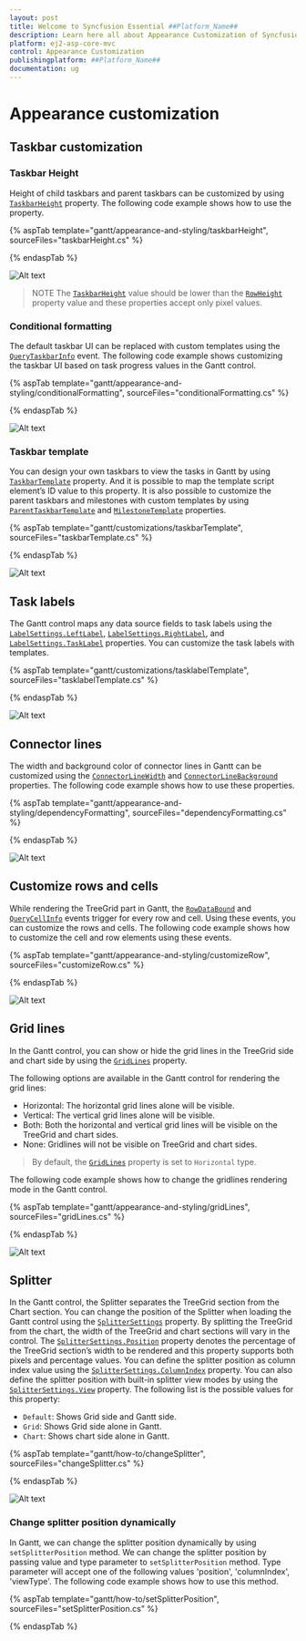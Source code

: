 ```yaml
---
layout: post
title: Welcome to Syncfusion Essential ##Platform_Name##
description: Learn here all about Appearance Customization of Syncfusion Essential ##Platform_Name## widgets based on HTML5 and jQuery.
platform: ej2-asp-core-mvc
control: Appearance Customization
publishingplatform: ##Platform_Name##
documentation: ug
---
```



# Appearance customization

## Taskbar customization

### Taskbar Height

Height of child taskbars and parent taskbars can be customized by using [`TaskbarHeight`](https://help.syncfusion.com/cr/aspnetcore-js2/Syncfusion.EJ2.Gantt.Gantt.html#Syncfusion_EJ2_Gantt_Gantt_TaskbarHeight) property. The following code example shows how to use the property.

{% aspTab template="gantt/appearance-and-styling/taskbarHeight", sourceFiles="taskbarHeight.cs" %}

{% endaspTab %}

![Alt text](images/taskbarHeight.png)

> NOTE
The [`TaskbarHeight`](https://help.syncfusion.com/cr/aspnetcore-js2/Syncfusion.EJ2.Gantt.Gantt.html#Syncfusion_EJ2_Gantt_Gantt_TaskbarHeight) value should be lower than the [`RowHeight`](https://help.syncfusion.com/cr/aspnetcore-js2/Syncfusion.EJ2.Gantt.Gantt.html#Syncfusion_EJ2_Gantt_Gantt_RowHeight) property value and these properties accept only pixel values.

### Conditional formatting

The default taskbar UI can be replaced with custom templates using the [`QueryTaskbarInfo`](https://help.syncfusion.com/cr/aspnetcore-js2/Syncfusion.EJ2.Gantt.Gantt.html#Syncfusion_EJ2_Gantt_Gantt_QueryTaskbarInfo) event. The following code example shows customizing the taskbar UI based on task progress values in the Gantt control.

{% aspTab template="gantt/appearance-and-styling/conditionalFormatting", sourceFiles="conditionalFormatting.cs" %}

{% endaspTab %}

![Alt text](images/conditionalFormatting.png)

### Taskbar template

You can design your own taskbars to view the tasks in Gantt by using [`TaskbarTemplate`](https://help.syncfusion.com/cr/aspnetcore-js2/Syncfusion.EJ2.Gantt.Gantt.html#Syncfusion_EJ2_Gantt_Gantt_TaskbarTemplate) property. And it is possible to map the template script element’s ID value to this property. It is also possible to customize the parent taskbars and milestones with custom templates by using [`ParentTaskbarTemplate`](https://help.syncfusion.com/cr/aspnetcore-js2/Syncfusion.EJ2.Gantt.Gantt.html#Syncfusion_EJ2_Gantt_Gantt_ParentTaskbarTemplate) and [`MilestoneTemplate`](https://help.syncfusion.com/cr/aspnetcore-js2/Syncfusion.EJ2.Gantt.Gantt.html#Syncfusion_EJ2_Gantt_Gantt_MilestoneTemplate) properties.

{% aspTab template="gantt/customizations/taskbarTemplate", sourceFiles="taskbarTemplate.cs" %}

{% endaspTab %}

![Alt text](images/taskbarTemplate1.png)

## Task labels

The Gantt control maps any data source fields to task labels using the [`LabelSettings.LeftLabel`](https://help.syncfusion.com/cr/aspnetcore-js2/Syncfusion.EJ2.Gantt.GanttLabelSettings.html#Syncfusion_EJ2_Gantt_GanttLabelSettings_LeftLabel), [`LabelSettings.RightLabel`](https://help.syncfusion.com/cr/aspnetcore-js2/Syncfusion.EJ2.Gantt.GanttLabelSettings.html#Syncfusion_EJ2_Gantt_GanttLabelSettings_RightLabel), and [`LabelSettings.TaskLabel`](https://help.syncfusion.com/cr/aspnetcore-js2/Syncfusion.EJ2.Gantt.GanttLabelSettings.html#Syncfusion_EJ2_Gantt_GanttLabelSettings_TaskLabel) properties. You can customize the task labels with templates.

{% aspTab template="gantt/customizations/tasklabelTemplate", sourceFiles="tasklabelTemplate.cs" %}

{% endaspTab %}

![Alt text](images/tasklabelTemplate.png)

## Connector lines

The width and background color of connector lines in Gantt can be customized using the [`ConnectorLineWidth`](https://help.syncfusion.com/cr/aspnetcore-js2/Syncfusion.EJ2.Gantt.Gantt.html#Syncfusion_EJ2_Gantt_Gantt_ConnectorLineWidth) and [`ConnectorLineBackground`](https://help.syncfusion.com/cr/aspnetcore-js2/Syncfusion.EJ2.Gantt.Gantt.html#Syncfusion_EJ2_Gantt_Gantt_ConnectorLineBackground) properties. The following code example shows how to use these properties.

{% aspTab template="gantt/appearance-and-styling/dependencyFormatting", sourceFiles="dependencyFormatting.cs" %}

{% endaspTab %}

![Alt text](images/dependencyFormatting.png)

## Customize rows and cells

While rendering the TreeGrid part in Gantt, the [`RowDataBound`](https://help.syncfusion.com/cr/aspnetcore-js2/Syncfusion.EJ2.Gantt.Gantt.html#Syncfusion_EJ2_Gantt_Gantt_RowDataBound) and [`QueryCellInfo`](https://help.syncfusion.com/cr/aspnetcore-js2/Syncfusion.EJ2.Gantt.Gantt.html#Syncfusion_EJ2_Gantt_Gantt_QueryCellInfo) events trigger for every row and cell. Using these events, you can customize the rows and cells. The following code example shows how to customize the cell and row elements using these events.

{% aspTab template="gantt/appearance-and-styling/customizeRow", sourceFiles="customizeRow.cs" %}

{% endaspTab %}

![Alt text](images/customizeRow.png)

## Grid lines

In the Gantt control, you can show or hide the grid lines in the TreeGrid side and chart side by using the [`GridLines`](https://help.syncfusion.com/cr/aspnetcore-js2/Syncfusion.EJ2.Gantt.Gantt.html#Syncfusion_EJ2_Gantt_Gantt_GridLines) property.

The following options are available in the Gantt control for rendering the grid lines:

* Horizontal: The horizontal grid lines alone will be visible.
* Vertical: The vertical grid lines alone will be visible.
* Both: Both the horizontal and vertical grid lines will be visible on the TreeGrid and chart sides.
* None: Gridlines will not be visible on TreeGrid and chart sides.

> By default, the [`GridLines`](https://help.syncfusion.com/cr/aspnetcore-js2/Syncfusion.EJ2.Gantt.Gantt.html#Syncfusion_EJ2_Gantt_Gantt_GridLines) property is set to `Horizontal` type.

The following code example shows how to change the gridlines rendering mode in the Gantt control.

{% aspTab template="gantt/appearance-and-styling/gridLines", sourceFiles="gridLines.cs" %}

{% endaspTab %}

![Alt text](images/gridLines.png)

## Splitter

In the Gantt control, the Splitter separates the TreeGrid section from the Chart section. You can change the position of the Splitter when loading the Gantt control using the [`SplitterSettings`](https://help.syncfusion.com/cr/aspnetcore-js2/Syncfusion.EJ2.Gantt.Gantt.html#Syncfusion_EJ2_Gantt_Gantt_SplitterSettings) property. By splitting the TreeGrid from the chart, the width of the TreeGrid and chart sections will vary in the control. The [`SplitterSettings.Position`](https://help.syncfusion.com/cr/aspnetcore-js2/Syncfusion.EJ2.Gantt.GanttSplitterSettings.html#Syncfusion_EJ2_Gantt_GanttSplitterSettings_Position) property denotes the percentage of the TreeGrid section’s width to be rendered and this property supports both pixels and percentage values. You can define the splitter position as column index value using the [`SplitterSettings.ColumnIndex`](https://help.syncfusion.com/cr/aspnetcore-js2/Syncfusion.EJ2.Gantt.GanttSplitterSettings.html#Syncfusion_EJ2_Gantt_GanttSplitterSettings_ColumnIndex) property. You can also define the splitter position with built-in splitter view modes by using the [`SplitterSettings.View`](https://help.syncfusion.com/cr/aspnetcore-js2/Syncfusion.EJ2.Gantt.GanttSplitterSettings.html#Syncfusion_EJ2_Gantt_GanttSplitterSettings_View) property. The following list is the possible values for this property:

* `Default`: Shows Grid side and Gantt side.
* `Grid`: Shows Grid side alone in Gantt.
* `Chart`: Shows chart side alone in Gantt.

{% aspTab template="gantt/how-to/changeSplitter", sourceFiles="changeSplitter.cs" %}

{% endaspTab %}

![Alt text](images/changeSplitter.png)

### Change splitter position dynamically

In Gantt, we can change the splitter position dynamically by using `setSplitterPosition` method. We can change the splitter position by passing value and type parameter to `setSplitterPosition` method. Type parameter will accept one of the following values 'position', 'columnIndex', 'viewType'. The following code example shows how to use this method.

{% aspTab template="gantt/how-to/setSplitterPosition", sourceFiles="setSplitterPosition.cs" %}

{% endaspTab %}